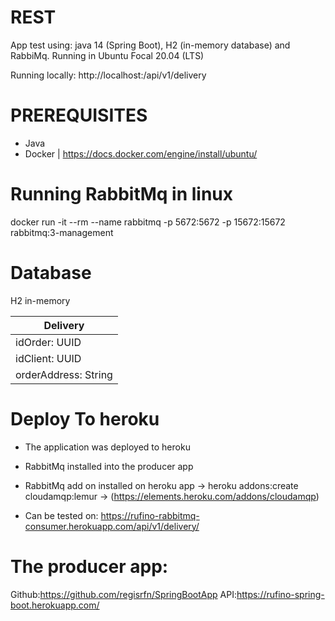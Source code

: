 # REST
App test using: java 14 (Spring Boot), H2 (in-memory database) and RabbiMq.
Running in Ubuntu Focal 20.04 (LTS)

Running locally:
http://localhost:<port>/api/v1/delivery

# PREREQUISITES
- Java
- Docker | https://docs.docker.com/engine/install/ubuntu/ 

# Running RabbitMq in linux
docker run -it --rm --name rabbitmq -p 5672:5672 -p 15672:15672 rabbitmq:3-management

# Database
H2 in-memory

|       Delivery     |
|--------------------|
|idOrder: UUID       |
|idClient: UUID      |
|orderAddress: String|


# Deploy To heroku
 - The application was deployed to heroku
 - RabbitMq installed into the producer app 
 - RabbitMq add on installed on heroku app ->  heroku addons:create cloudamqp:lemur -> (https://elements.heroku.com/addons/cloudamqp)
 
 - Can be tested on:
  https://rufino-rabbitmq-consumer.herokuapp.com/api/v1/delivery/

# The producer app:
  Github:https://github.com/regisrfn/SpringBootApp
  API:https://rufino-spring-boot.herokuapp.com/